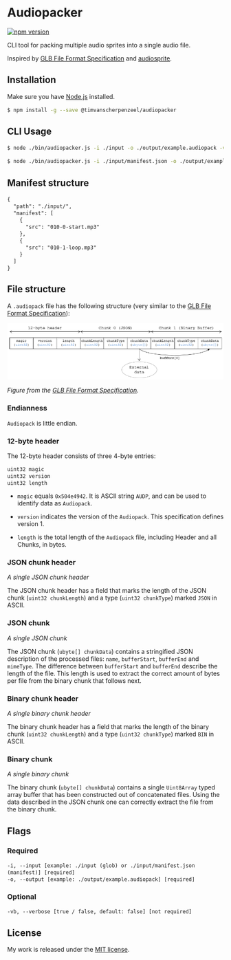 # Audiopacker

[![npm version](https://badge.fury.io/js/%40timvanscherpenzeel%2Faudiopacker.svg)](https://www.npmjs.com/package/@timvanscherpenzeel/audiopacker)

CLI tool for packing multiple audio sprites into a single audio file.

Inspired by [GLB File Format Specification](https://github.com/KhronosGroup/glTF/tree/master/specification/2.0#glb-file-format-specification) and [audiosprite](https://github.com/tonistiigi/audiosprite).

## Installation

Make sure you have [Node.js](http://nodejs.org/) installed.

```sh
$ npm install -g --save @timvanscherpenzeel/audiopacker
```

## CLI Usage

```sh
$ node ./bin/audiopacker.js -i ./input -o ./output/example.audiopack -vb
```

```sh
$ node ./bin/audiopacker.js -i ./input/manifest.json -o ./output/example.audiopack -vb
```

## Manifest structure

```
{
  "path": "./input/",
  "manifest": [
    {
      "src": "010-0-start.mp3"
    },
    {
      "src": "010-1-loop.mp3"
    }
  ]
}
```

## File structure

A `.audiopack` file has the following structure (very similar to the [GLB File Format Specification](https://github.com/KhronosGroup/glTF/tree/master/specification/2.0#glb-file-format-specification)):

![file_structure](/docs/file_structure.png?raw=true)

_Figure from the [GLB File Format Specification](https://github.com/KhronosGroup/glTF/tree/master/specification/2.0)._

### Endianness

`Audiopack` is little endian.

### 12-byte header

The 12-byte header consists of three 4-byte entries:

```
uint32 magic
uint32 version
uint32 length
```

- `magic` equals `0x504e4942`. It is ASCII string `AUDP`, and can be used to identify data as `Audiopack`.

- `version` indicates the version of the `Audiopack`. This specification defines version 1.

- `length` is the total length of the `Audiopack` file, including Header and all Chunks, in bytes.

### JSON chunk header

_A single JSON chunk header_

The JSON chunk header has a field that marks the length of the JSON chunk (`uint32 chunkLength`) and a type (`uint32 chunkType`) marked `JSON` in ASCII.

### JSON chunk

_A single JSON chunk_

The JSON chunk (`ubyte[] chunkData`) contains a stringified JSON description of the processed files: `name`, `bufferStart`, `bufferEnd` and `mimeType`. The difference between `bufferStart` and `bufferEnd` describe the length of the file. This length is used to extract the correct amount of bytes per file from the binary chunk that follows next.

### Binary chunk header

_A single binary chunk header_

The binary chunk header has a field that marks the length of the binary chunk (`uint32 chunkLength`) and a type (`uint32 chunkType`) marked `BIN` in ASCII.

### Binary chunk

_A single binary chunk_

The binary chunk (`ubyte[] chunkData`) contains a single `Uint8Array` typed array buffer that has been constructed out of concatenated files. Using the data described in the JSON chunk one can correctly extract the file from the binary chunk.

## Flags

### Required

    -i, --input [example: ./input (glob) or ./input/manifest.json (manifest)] [required]
    -o, --output [example: ./output/example.audiopack] [required]

### Optional

    -vb, --verbose [true / false, default: false] [not required]

## License

My work is released under the [MIT license](https://raw.githubusercontent.com/TimvanScherpenzeel/audiopacker/master/LICENSE).
